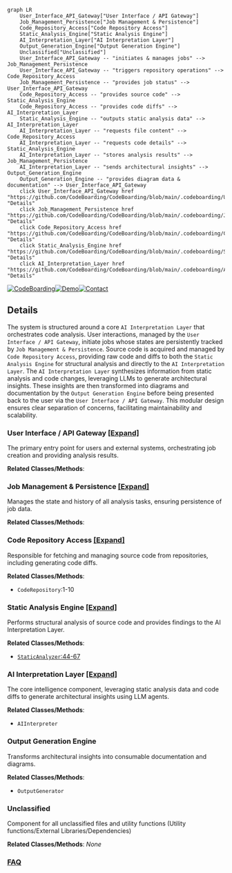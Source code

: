 ```mermaid
graph LR
    User_Interface_API_Gateway["User Interface / API Gateway"]
    Job_Management_Persistence["Job Management & Persistence"]
    Code_Repository_Access["Code Repository Access"]
    Static_Analysis_Engine["Static Analysis Engine"]
    AI_Interpretation_Layer["AI Interpretation Layer"]
    Output_Generation_Engine["Output Generation Engine"]
    Unclassified["Unclassified"]
    User_Interface_API_Gateway -- "initiates & manages jobs" --> Job_Management_Persistence
    User_Interface_API_Gateway -- "triggers repository operations" --> Code_Repository_Access
    Job_Management_Persistence -- "provides job status" --> User_Interface_API_Gateway
    Code_Repository_Access -- "provides source code" --> Static_Analysis_Engine
    Code_Repository_Access -- "provides code diffs" --> AI_Interpretation_Layer
    Static_Analysis_Engine -- "outputs static analysis data" --> AI_Interpretation_Layer
    AI_Interpretation_Layer -- "requests file content" --> Code_Repository_Access
    AI_Interpretation_Layer -- "requests code details" --> Static_Analysis_Engine
    AI_Interpretation_Layer -- "stores analysis results" --> Job_Management_Persistence
    AI_Interpretation_Layer -- "sends architectural insights" --> Output_Generation_Engine
    Output_Generation_Engine -- "provides diagram data & documentation" --> User_Interface_API_Gateway
    click User_Interface_API_Gateway href "https://github.com/CodeBoarding/CodeBoarding/blob/main/.codeboarding/User_Interface_API_Gateway.md" "Details"
    click Job_Management_Persistence href "https://github.com/CodeBoarding/CodeBoarding/blob/main/.codeboarding/Job_Management_Persistence.md" "Details"
    click Code_Repository_Access href "https://github.com/CodeBoarding/CodeBoarding/blob/main/.codeboarding/Code_Repository_Access.md" "Details"
    click Static_Analysis_Engine href "https://github.com/CodeBoarding/CodeBoarding/blob/main/.codeboarding/Static_Analysis_Engine.md" "Details"
    click AI_Interpretation_Layer href "https://github.com/CodeBoarding/CodeBoarding/blob/main/.codeboarding/AI_Interpretation_Layer.md" "Details"
```

[![CodeBoarding](https://img.shields.io/badge/Generated%20by-CodeBoarding-9cf?style=flat-square)](https://github.com/CodeBoarding/CodeBoarding)[![Demo](https://img.shields.io/badge/Try%20our-Demo-blue?style=flat-square)](https://www.codeboarding.org/diagrams)[![Contact](https://img.shields.io/badge/Contact%20us%20-%20contact@codeboarding.org-lightgrey?style=flat-square)](mailto:contact@codeboarding.org)

## Details

The system is structured around a core `AI Interpretation Layer` that orchestrates code analysis. User interactions, managed by the `User Interface / API Gateway`, initiate jobs whose states are persistently tracked by `Job Management & Persistence`. Source code is acquired and managed by `Code Repository Access`, providing raw code and diffs to both the `Static Analysis Engine` for structural analysis and directly to the `AI Interpretation Layer`. The `AI Interpretation Layer` synthesizes information from static analysis and code changes, leveraging LLMs to generate architectural insights. These insights are then transformed into diagrams and documentation by the `Output Generation Engine` before being presented back to the user via the `User Interface / API Gateway`. This modular design ensures clear separation of concerns, facilitating maintainability and scalability.

### User Interface / API Gateway [[Expand]](./User_Interface_API_Gateway.md)
The primary entry point for users and external systems, orchestrating job creation and providing analysis results.


**Related Classes/Methods**:



### Job Management & Persistence [[Expand]](./Job_Management_Persistence.md)
Manages the state and history of all analysis tasks, ensuring persistence of job data.


**Related Classes/Methods**:



### Code Repository Access [[Expand]](./Code_Repository_Access.md)
Responsible for fetching and managing source code from repositories, including generating code diffs.


**Related Classes/Methods**:

- `CodeRepository`:1-10


### Static Analysis Engine [[Expand]](./Static_Analysis_Engine.md)
Performs structural analysis of source code and provides findings to the AI Interpretation Layer.


**Related Classes/Methods**:

- <a href="https://github.com/CodeBoarding/CodeBoarding/blob/mainstatic_analyzer/__init__.py#L44-L67" target="_blank" rel="noopener noreferrer">`StaticAnalyzer`:44-67</a>


### AI Interpretation Layer [[Expand]](./AI_Interpretation_Layer.md)
The core intelligence component, leveraging static analysis data and code diffs to generate architectural insights using LLM agents.


**Related Classes/Methods**:

- `AIInterpreter`


### Output Generation Engine
Transforms architectural insights into consumable documentation and diagrams.


**Related Classes/Methods**:

- `OutputGenerator`


### Unclassified
Component for all unclassified files and utility functions (Utility functions/External Libraries/Dependencies)


**Related Classes/Methods**: _None_



### [FAQ](https://github.com/CodeBoarding/GeneratedOnBoardings/tree/main?tab=readme-ov-file#faq)

